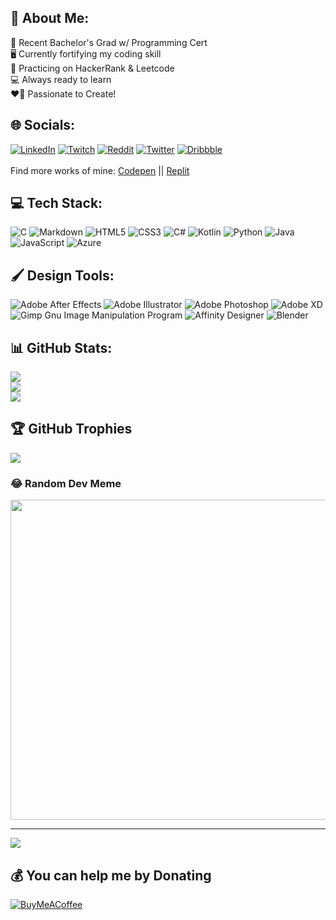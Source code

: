 ## 💫 About Me:
📜 Recent Bachelor's Grad w/ Programming Cert<br>
🖥️ Currently fortifying my coding skill<br>
🧮 Practicing on HackerRank & Leetcode<br>
💻 Always ready to learn<br>
❤️‍🔥 Passionate to Create!


## 🌐 Socials:
[![LinkedIn](https://img.shields.io/badge/LinkedIn-%230077B5.svg?logo=linkedin&logoColor=white)](https://linkedin.com/in/davidtroi)
[![Twitch](https://img.shields.io/badge/Twitch-%239146FF.svg?logo=Twitch&logoColor=white)](https://twitch.tv/duhhbzz) 
[![Reddit](https://img.shields.io/badge/Reddit-%23FF4500.svg?logo=Reddit&logoColor=white)](https://reddit.com/user/dtdubbydubz) 
[![Twitter](https://img.shields.io/badge/Twitter-%231DA1F2.svg?logo=Twitter&logoColor=white)](https://twitter.com/itsduhhbzz)
[![Dribbble](https://img.shields.io/badge/Dribbble-EA4C89?style=flat-square&logo=dribbble&logoColor=white)](https://dribbble.com/itsduhhbzz)
<br><br>
Find more works of mine: <a href="https://codepen.io/itsduhhbzz" target="_blank">Codepen</a>  || <a href="https://replit.com/@itsduhhbzz" target="_blank">Replit</a>

## 💻 Tech Stack:
![C](https://img.shields.io/badge/c-%2300599C.svg?style=flat-square&logo=c&logoColor=white) ![Markdown](https://img.shields.io/badge/markdown-%23000000.svg?style=flat-square&logo=markdown&logoColor=white) ![HTML5](https://img.shields.io/badge/html5-%23E34F26.svg?style=flat-square&logo=html5&logoColor=white) ![CSS3](https://img.shields.io/badge/css3-%231572B6.svg?style=flat-square&logo=css3&logoColor=white) ![C#](https://img.shields.io/badge/c%23-%23239120.svg?style=flat-square&logo=c-sharp&logoColor=white) ![Kotlin](https://img.shields.io/badge/kotlin-%230095D5.svg?style=flat-square&logo=kotlin&logoColor=white) ![Python](https://img.shields.io/badge/python-3670A0?style=flat-square&logo=python&logoColor=ffdd54) ![Java](https://img.shields.io/badge/java-%23ED8B00.svg?style=flat-square&logo=java&logoColor=white) ![JavaScript](https://img.shields.io/badge/javascript-%23323330.svg?style=flat-square&logo=javascript&logoColor=%23F7DF1E) ![Azure](https://img.shields.io/badge/azure-%230072C6.svg?style=flat-square&logo=azure-devops&logoColor=white) 

## 🖌️ Design Tools:

![Adobe After Effects](https://img.shields.io/badge/Adobe%20After%20Effects-9999FF.svg?style=flat-square&logo=Adobe%20After%20Effects&logoColor=white)
![Adobe Illustrator](https://img.shields.io/badge/adobeillustrator-%23FF9A00.svg?style=flat-square&logo=adobeillustrator&logoColor=white)
![Adobe Photoshop](https://img.shields.io/badge/adobephotoshop-%2331A8FF.svg?style=flat-square&logo=adobephotoshop&logoColor=white) 
![Adobe XD](https://img.shields.io/badge/Adobe%20XD-470137?style=flat-square&logo=Adobe%20XD&logoColor=#FF61F6) 
![Gimp Gnu Image Manipulation Program](https://img.shields.io/badge/Gimp-657D8B?style=flat-square&logo=gimp&logoColor=FFFFFF) 
![Affinity Designer](https://img.shields.io/badge/affinitydesginer-%231B72BE.svg?style=flat-square&logo=affinity-designer&logoColor=white) 
![Blender](https://img.shields.io/badge/blender-%23F5792A.svg?style=flat-square&logo=blender&logoColor=white) 


## 📊 GitHub Stats:
![](https://github-readme-stats.vercel.app/api?username=duhhbzz&theme=gotham&hide_border=false&include_all_commits=true&count_private=true)<br/>
![](https://github-readme-streak-stats.herokuapp.com/?user=duhhbzz&theme=gotham&hide_border=false)<br/>
![](https://github-readme-stats.vercel.app/api/top-langs/?username=duhhbzz&theme=gotham&hide_border=false&include_all_commits=true&count_private=true&layout=compact)

## 🏆 GitHub Trophies
![](https://github-profile-trophy.vercel.app/?username=duhhbzz&theme=tokyonight&no-frame=false&no-bg=false&margin-w=4)

### 😂 Random Dev Meme
<img src="https://random-memer.herokuapp.com/" width="512px"/>

---
[![](https://visitcount.itsvg.in/api?id=duhhbzz&icon=2&color=12)](https://visitcount.itsvg.in)

  ## 💰 You can help me by Donating
  [![BuyMeACoffee](https://img.shields.io/badge/Buy%20Me%20a%20Coffee-ffdd00?style=for-the-badge&logo=buy-me-a-coffee&logoColor=black)](https://buymeacoffee.com/duhhbzz) 

  <!-- Proudly created with GPRM ( https://gprm.itsvg.in ) -->
  
